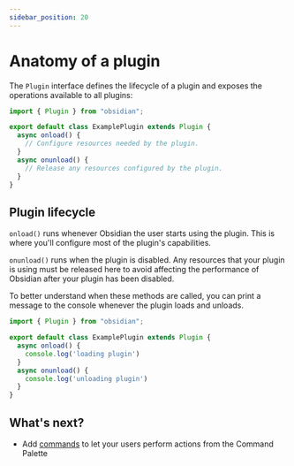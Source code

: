 ```yaml
---
sidebar_position: 20
---
```


# Anatomy of a plugin

The `Plugin` interface defines the lifecycle of a plugin and exposes the operations available to all plugins:

```ts {1,3} title="main.ts"
import { Plugin } from "obsidian";

export default class ExamplePlugin extends Plugin {
  async onload() {
    // Configure resources needed by the plugin.
  }
  async onunload() {
    // Release any resources configured by the plugin.
  }
}
```

## Plugin lifecycle

`onload()` runs whenever Obsidian the user starts using the plugin. This is where you'll configure most of the plugin's capabilities.

`onunload()` runs when the plugin is disabled. Any resources that your plugin is using must be released here to avoid affecting the performance of Obsidian after your plugin has been disabled.

To better understand when these methods are called, you can print a message to the console whenever the plugin loads and unloads.

```ts {5,8} title="main.ts"
import { Plugin } from "obsidian";

export default class ExamplePlugin extends Plugin {
  async onload() {
    console.log('loading plugin')
  }
  async onunload() {
    console.log('unloading plugin')
  }
}
```

## What's next?

- Add [commands](commands.md) to let your users perform actions from the Command Palette

